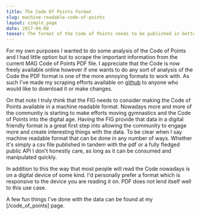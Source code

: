 ```yaml
---
title: The Code Of Points Format
slug: machine-readable-code-of-points
layout: simple_page
date: 2017-04-08
teaser: The format of the Code of Points needs to be published in better more modern formats.
---
```


For my own purposes I wanted to do some analysis of the Code of Points and I had little option but to scrape the important information from the current MAG Code of Points PDF file. I appreciate that the Code is now freely available online however if one wants to do any sort of analysis of the Code the PDF format is one of the more annoying formats to work with. As such I've made my scraping efforts available on [github](https://github.com/lukewiwa/code_of_points_MAG_2020) to anyone who would like to download it or make changes. 

On that note I truly think that the FIG needs to consider making the Code of Points available in a machine readable format. Nowadays more and more of the community is starting to make efforts moving gymnastics and the Code of Points into the digital age. Having the FIG provide that data in a digital friendly format is a great first step into allowing the community to engage more and create interesting things with the data. To be clear when I say machine readable format that can be done in any number of ways. Whether it's simply a csv file published in tandem with the pdf or a fully fledged public API I don't honestly care, as long as it can be consumed and manipulated quickly.

In addition to this the way that most people will read the Code nowadays is on a digital device of some kind. I'd personally prefer a format which is responsive to the device you are reading it on. PDF does not lend itself well to this use case.

A few fun things I've done with the data can be found at my [/code_of_points] page.


